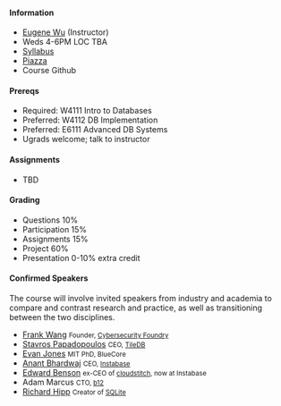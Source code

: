 #### Information 

* [Eugene Wu](http://www.eugenewu.net) (Instructor)
* Weds 4-6PM LOC TBA
* [Syllabus](./syllabus)
* [Piazza](https://piazza.com/class/j9oswjjbpyj3uz)
* Course Github

#### Prereqs

* Required: W4111 Intro to Databases
* Preferred: W4112 DB Implementation
* Preferred: E6111 Advanced DB Systems
* Ugrads welcome; talk to instructor



#### Assignments

* TBD

#### Grading

* Questions      10% 
* Participation  15% 
* Assignments    15% 
* Project        60%
* Presentation   0-10% extra credit 




#### Confirmed Speakers 

The course will involve invited speakers from industry and academia to compare and contrast research and practice, as well as transitioning between the two disciplines.

* [Frank Wang](https://frankwang.org/) <small>Founder, [Cybersecurity Foundry](https://cybersecurityfactory.com/)</small>
* [Stavros Papadopoulos](https://people.csail.mit.edu/stavrosp/) <small>CEO, [TileDB](http://tiledb.io/)</small>
* [Evan Jones](http://www.evanjones.ca/) <small>MIT PhD, BlueCore</small>
* [Anant Bhardwaj](http://people.csail.mit.edu/anantb/) <small>CEO, [Instabase](http://www.instabase.com)</small>
* [Edward Benson](http://edwardbenson.com/) <small>ex-CEO of [cloudstitch](http://cloudstitch.com), now at Instabase</small>
* Adam Marcus <small>CTO, [b12](http://www.b12.io)</small>
* [Richard Hipp](https://en.m.wikipedia.org/wiki/D._Richard_Hipp) <small>Creator of [SQLite](https://www.sqlite.org/)</small>

